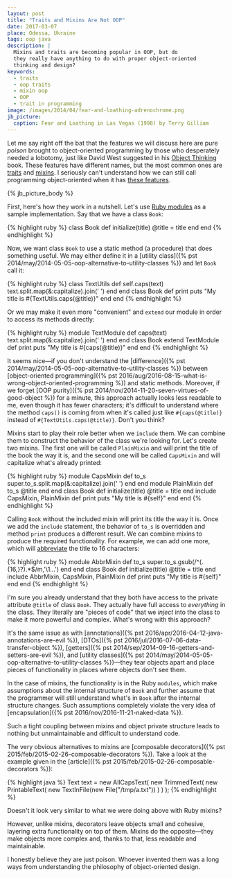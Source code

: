 ```yaml
---
layout: post
title: "Traits and Mixins Are Not OOP"
date: 2017-03-07
place: Odessa, Ukraine
tags: oop java
description: |
  Mixins and traits are becoming popular in OOP, but do
  they really have anything to do with proper object-oriented
  thinking and design?
keywords:
  - traits
  - oop traits
  - mixin oop
  - OOP
  - trait in programming
image: /images/2014/04/fear-and-loathing-adrenochrome.png
jb_picture:
  caption: Fear and Loathing in Las Vegas (1998) by Terry Gilliam
---
```


Let me say right off the bat that the features we will discuss here are
pure _poison_ brought to object-oriented programming by those who desperately
needed a lobotomy, just like David West suggested in his
[Object Thinking](http://amzn.to/2ass77O) book.
These features have different names, but the most common ones are
[traits](https://en.wikipedia.org/wiki/Trait_%28computer_programming%29) and
[mixins](https://en.wikipedia.org/wiki/Mixin). I seriously can't understand
how we can still call programming object-oriented when it has
[these features](http://stackoverflow.com/questions/925609/mixins-vs-traits).

<!--more-->

{% jb_picture_body %}

First, here's how they work in a nutshell. Let's use
[Ruby modules](http://phrogz.net/programmingruby/tut_modules.html)
as a sample implementation. Say that we have a class `Book`:

{% highlight ruby %}
class Book
  def initialize(title)
    @title = title
  end
end
{% endhighlight %}

Now, we want class `Book` to use a static method (a procedure) that
does something useful. We may either define it in a
[utility class]({% pst 2014/may/2014-05-05-oop-alternative-to-utility-classes %})
and let `Book` call it:

{% highlight ruby %}
class TextUtils
  def self.caps(text)
    text.split.map(&:capitalize).join(' ')
  end
end
class Book
  def print
    puts "My title is #{TextUtils.caps(@title)}"
  end
end
{% endhighlight %}

Or we may make it even more "convenient" and `extend` our module
in order to access its methods directly:

{% highlight ruby %}
module TextModule
  def caps(text)
    text.split.map(&:capitalize).join(' ')
  end
end
class Book
  extend TextModule
  def print
    puts "My title is #{caps(@title)}"
  end
end
{% endhighlight %}

It seems nice&mdash;if you don't understand the
[difference]({% pst 2014/may/2014-05-05-oop-alternative-to-utility-classes %})
between
[object-oriented programming]({% pst 2016/aug/2016-08-15-what-is-wrong-object-oriented-programming %})
and static methods. Moreover, if we forget
[OOP purity]({% pst 2014/nov/2014-11-20-seven-virtues-of-good-object %})
for a minute, this approach actually looks less readable to me, even though it has
fewer characters; it's difficult to understand where the method
`caps()` is coming from when it's called just like `#{caps(@title)}` instead
of `#{TextUtils.caps(@title)}`. Don't you think?

Mixins start to play their role better when we `include` them. We can
combine them to construct the behavior of the class we're looking for. Let's
create two mixins. The first one will be called `PlainMixin` and will print the title
of the book the way it is, and the second one will be called `CapsMixin` and will
capitalize what's already printed:

{% highlight ruby %}
module CapsMixin
  def to_s
    super.to_s.split.map(&:capitalize).join(' ')
  end
end
module PlainMixin
  def to_s
    @title
  end
end
class Book
  def initialize(title)
    @title = title
  end
  include CapsMixin, PlainMixin
  def print
    puts "My title is #{self}"
  end
end
{% endhighlight %}

Calling `Book` without the included mixin will print its title the way
it is. Once we add the `include` statement, the behavior of `to_s` is
overridden and method `print` produces a different result. We can
combine mixins to produce the required functionality. For example,
we can add one more, which will
[abbreviate](http://stackoverflow.com/a/25136035/187141) the title to 16 characters:

{% highlight ruby %}
module AbbrMixin
  def to_s
    super.to_s.gsub(/^(.{16,}?).*$/m,'\1...')
  end
end
class Book
  def initialize(title)
    @title = title
  end
  include AbbrMixin, CapsMixin, PlainMixin
  def print
    puts "My title is #{self}"
  end
end
{% endhighlight %}

I'm sure you already understand that they both have access to
the private attribute `@title` of class `Book`. They actually have
full access to _everything_ in the class. They literally are
"pieces of code" that we _inject_ into the class to make it more
powerful and complex. What's wrong with this approach?

It's the same issue as with
[annotations]({% pst 2016/apr/2016-04-12-java-annotations-are-evil %}),
[DTOs]({% pst 2016/jul/2016-07-06-data-transfer-object %}),
[getters]({% pst 2014/sep/2014-09-16-getters-and-setters-are-evil %}),
and [utility classes]({% pst 2014/may/2014-05-05-oop-alternative-to-utility-classes %})&mdash;they
tear objects apart and place pieces of functionality in places
where objects don't see them.

In the case of mixins, the functionality is
in the Ruby `modules`, which make assumptions about the internal structure
of `Book` and further assume that the programmer will still understand what's in `Book` after
the internal structure changes. Such assumptions completely violate
the very idea of
[encapsulation]({% pst 2016/nov/2016-11-21-naked-data %}).

Such a tight coupling between mixins and object private structure
leads to nothing but unmaintainable and difficult to understand code.

The very obvious alternatives to mixins are
[composable decorators]({% pst 2015/feb/2015-02-26-composable-decorators %}).
Take a look at the example given in the
[article]({% pst 2015/feb/2015-02-26-composable-decorators %}):

{% highlight java %}
Text text = new AllCapsText(
  new TrimmedText(
    new PrintableText(
      new TextInFile(new File("/tmp/a.txt"))
    )
  )
);
{% endhighlight %}

Doesn't it look very similar to what we were doing above with Ruby mixins?

However, unlike mixins, decorators leave objects small and cohesive, layering
extra functionality on top of them. Mixins do
the opposite&mdash;they make objects more complex and, thanks to that, less
readable and maintainable.

I honestly believe they are just poison. Whoever invented them
was a long ways from understanding the philosophy of object-oriented design.
